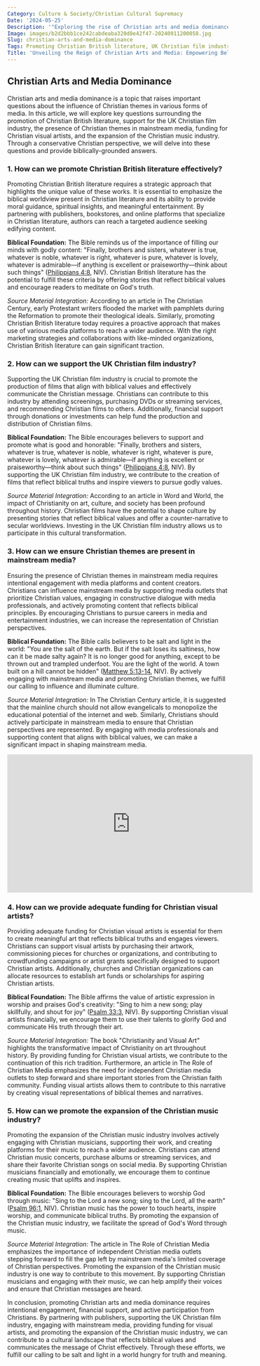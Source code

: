 ```yaml
---
Category: Culture & Society/Christian Cultural Supremacy
Date: '2024-05-25'
Description: '"Exploring the rise of Christian arts and media dominance in the UK, from promoting British literature to supporting the film industry and expanding the music sector. Discover how Christian themes are making their mark in mainstream media."'
Image: images/b2d2bbb1ce242cabdeaba320d8e42f47-20240911200058.jpg
Slug: christian-arts-and-media-dominance
Tags: Promoting Christian British literature, UK Christian film industry support, Christian themes mainstream media, Funding Christian visual artists, Christian music industry expansion
Title: 'Unveiling the Reign of Christian Arts and Media: Empowering Believers in Today’s World'
---
```


## Christian Arts and Media Dominance

Christian arts and media dominance is a topic that raises important questions about the influence of Christian themes in various forms of media. In this article, we will explore key questions surrounding the promotion of Christian British literature, support for the UK Christian film industry, the presence of Christian themes in mainstream media, funding for Christian visual artists, and the expansion of the Christian music industry. Through a conservative Christian perspective, we will delve into these questions and provide biblically-grounded answers.

### 1. How can we promote Christian British literature effectively?

Promoting Christian British literature requires a strategic approach that highlights the unique value of these works. It is essential to emphasize the biblical worldview present in Christian literature and its ability to provide moral guidance, spiritual insights, and meaningful entertainment. By partnering with publishers, bookstores, and online platforms that specialize in Christian literature, authors can reach a targeted audience seeking edifying content.

**Biblical Foundation:** The Bible reminds us of the importance of filling our minds with godly content: "Finally, brothers and sisters, whatever is true, whatever is noble, whatever is right, whatever is pure, whatever is lovely, whatever is admirable—if anything is excellent or praiseworthy—think about such things" ([Philippians 4:8](https://www.bibleref.com/Philippians/4/Philippians-4-8.html), NIV). Christian British literature has the potential to fulfill these criteria by offering stories that reflect biblical values and encourage readers to meditate on God's truth.

*Source Material Integration:* According to an article in The Christian Century, early Protestant writers flooded the market with pamphlets during the Reformation to promote their theological ideals. Similarly, promoting Christian British literature today requires a proactive approach that makes use of various media platforms to reach a wider audience. With the right marketing strategies and collaborations with like-minded organizations, Christian British literature can gain significant traction.

### 2. How can we support the UK Christian film industry?

Supporting the UK Christian film industry is crucial to promote the production of films that align with biblical values and effectively communicate the Christian message. Christians can contribute to this industry by attending screenings, purchasing DVDs or streaming services, and recommending Christian films to others. Additionally, financial support through donations or investments can help fund the production and distribution of Christian films.

**Biblical Foundation:** The Bible encourages believers to support and promote what is good and honorable: "Finally, brothers and sisters, whatever is true, whatever is noble, whatever is right, whatever is pure, whatever is lovely, whatever is admirable—if anything is excellent or praiseworthy—think about such things" ([Philippians 4:8](https://www.bibleref.com/Philippians/4/Philippians-4-8.html), NIV). By supporting the UK Christian film industry, we contribute to the creation of films that reflect biblical truths and inspire viewers to pursue godly values.

*Source Material Integration:* According to an article in Word and World, the impact of Christianity on art, culture, and society has been profound throughout history. Christian films have the potential to shape culture by presenting stories that reflect biblical values and offer a counter-narrative to secular worldviews. Investing in the UK Christian film industry allows us to participate in this cultural transformation.

### 3. How can we ensure Christian themes are present in mainstream media?

Ensuring the presence of Christian themes in mainstream media requires intentional engagement with media platforms and content creators. Christians can influence mainstream media by supporting media outlets that prioritize Christian values, engaging in constructive dialogue with media professionals, and actively promoting content that reflects biblical principles. By encouraging Christians to pursue careers in media and entertainment industries, we can increase the representation of Christian perspectives.

**Biblical Foundation:** The Bible calls believers to be salt and light in the world: "You are the salt of the earth. But if the salt loses its saltiness, how can it be made salty again? It is no longer good for anything, except to be thrown out and trampled underfoot. You are the light of the world. A town built on a hill cannot be hidden" ([Matthew 5:13-14](https://www.bibleref.com/Matthew/5/Matthew-5-13.html), NIV). By actively engaging with mainstream media and promoting Christian themes, we fulfill our calling to influence and illuminate culture.

*Source Material Integration:* In The Christian Century article, it is suggested that the mainline church should not allow evangelicals to monopolize the educational potential of the internet and web. Similarly, Christians should actively participate in mainstream media to ensure that Christian perspectives are represented. By engaging with media professionals and supporting content that aligns with biblical values, we can make a significant impact in shaping mainstream media.


<iframe width="560" height="315" src="https://www.youtube.com/embed/bL_x9hOoCQg" frameborder="0" allow="autoplay; encrypted-media" allowfullscreen></iframe>


### 4. How can we provide adequate funding for Christian visual artists?

Providing adequate funding for Christian visual artists is essential for them to create meaningful art that reflects biblical truths and engages viewers. Christians can support visual artists by purchasing their artwork, commissioning pieces for churches or organizations, and contributing to crowdfunding campaigns or artist grants specifically designed to support Christian artists. Additionally, churches and Christian organizations can allocate resources to establish art funds or scholarships for aspiring Christian artists.

**Biblical Foundation:** The Bible affirms the value of artistic expression in worship and praises God's creativity: "Sing to him a new song; play skillfully, and shout for joy" ([Psalm 33:3](https://www.bibleref.com/Psalm/33/Psalm-33-3.html), NIV). By supporting Christian visual artists financially, we encourage them to use their talents to glorify God and communicate His truth through their art.

*Source Material Integration:* The book "Christianity and Visual Art" highlights the transformative impact of Christianity on art throughout history. By providing funding for Christian visual artists, we contribute to the continuation of this rich tradition. Furthermore, an article in The Role of Christian Media emphasizes the need for independent Christian media outlets to step forward and share important stories from the Christian faith community. Funding visual artists allows them to contribute to this narrative by creating visual representations of biblical themes and narratives.

### 5. How can we promote the expansion of the Christian music industry?

Promoting the expansion of the Christian music industry involves actively engaging with Christian musicians, supporting their work, and creating platforms for their music to reach a wider audience. Christians can attend Christian music concerts, purchase albums or streaming services, and share their favorite Christian songs on social media. By supporting Christian musicians financially and emotionally, we encourage them to continue creating music that uplifts and inspires.

**Biblical Foundation:** The Bible encourages believers to worship God through music: "Sing to the Lord a new song; sing to the Lord, all the earth" ([Psalm 96:1](https://www.bibleref.com/Psalm/96/Psalm-96-1.html), NIV). Christian music has the power to touch hearts, inspire worship, and communicate biblical truths. By promoting the expansion of the Christian music industry, we facilitate the spread of God's Word through music.

*Source Material Integration:* The article in The Role of Christian Media emphasizes the importance of independent Christian media outlets stepping forward to fill the gap left by mainstream media's limited coverage of Christian perspectives. Promoting the expansion of the Christian music industry is one way to contribute to this movement. By supporting Christian musicians and engaging with their music, we can help amplify their voices and ensure that Christian messages are heard.

In conclusion, promoting Christian arts and media dominance requires intentional engagement, financial support, and active participation from Christians. By partnering with publishers, supporting the UK Christian film industry, engaging with mainstream media, providing funding for visual artists, and promoting the expansion of the Christian music industry, we can contribute to a cultural landscape that reflects biblical values and communicates the message of Christ effectively. Through these efforts, we fulfill our calling to be salt and light in a world hungry for truth and meaning.